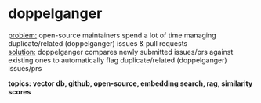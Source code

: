 # doppelganger
<ins>problem:</ins> open-source maintainers spend a lot of time managing duplicate/related (doppelganger) issues & pull requests  
<ins>solution:</ins> doppelganger compares newly submitted issues/prs against existing ones to automatically flag duplicate/related (doppelganger) issues/prs

**topics: vector db, github, open-source, embedding search, rag, similarity scores**
